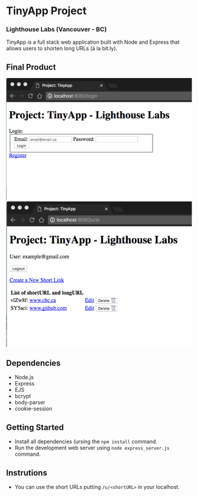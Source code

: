 # TinyApp Project
### Lighthouse Labs (Vancouver - BC)

TinyApp is a full stack web application built with Node and Express that allows users to shorten long URLs (à la bit.ly).

## Final Product

![Login form](https://github.com/DercilioFontes/Project-TinyApp-Lighthouse-Labs/blob/master/docs/login-form.png)
![Showing main page of the web app](https://raw.githubusercontent.com/DercilioFontes/Project-TinyApp-Lighthouse-Labs/master/docs/main-page.png)

## Dependencies

- Node.js
- Express
- EJS
- bcrypt
- body-parser
- cookie-session

## Getting Started

- Install all dependencies (ursing the `npm install` command.
- Run the development web server using `node express_server.js` command.

## Instrutions 

- You can use the short URLs putting `/u/<shortURL>` in your localhost.

